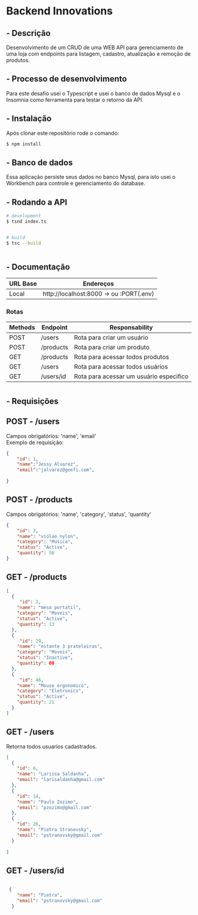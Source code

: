 
# Backend Innovations

## - Descrição


Desenvolvimento de um CRUD de uma WEB API para gerenciamento de uma loja com endpoints para listagem, cadastro, atualização e remoção de produtos. 

## - Processo de desenvolvimento
Para este desafio usei o Typescript e usei o banco de dados Mysql e o Insomnia como ferramenta para testar o retorno da API.


## - Instalação
Após clonar este repositório rode o comando:

```bash
$ npm install
```
## - Banco de dados


Essa aplicação persiste seus dados no banco Mysql, para isto usei o Workbench para controle e gerenciamento do database.



## - Rodando a API

```bash
# development
$ tsnd index.ts


# build
$ tsc --build



```


## - Documentação

| URL Base  | Endereços                     |
| --------  | ----------------------------- | 
| Local     |  http://localhost:8000 -> ou :PORT(.env) 


### Rotas
| Methods | Endpoint                      | Responsability                        
| --------| ----------------------------- | --------------------------------------  |
| POST    |  /users                       | Rota para criar um usuário              |
| POST    |  /products                    | Rota para criar um produto              |
| GET     |  /products                    | Rota para acessar todos produtos        |
| GET     |  /users                       | Rota para acessar todos usuários        |
| GET     |  /users/id                    | Rota para acessar um usuário especifico | 

#

## - Requisições

## POST  - /users
Campos obrigatórios: 'name', 'email'
<br>Exemplo de requisição:

```json
{
    "id": 1, 
    "name":"Jessy Alvarez",
    "email":"jalvarez@geefi.com",
    
}
```


## POST - /products

Campos obrigatórios: 'name', 'category', 'status', 'quantity'



```json
{	
    "id": 3,
    "name": "violao nylon",
    "category": "Musica",
    "status": "Active",
    "quantity": 56
}


```

## GET - /products


```json
[
  {
     "id": 3,
    "name": "mesa portatil",
    "category": "Moveis",
    "status": "Active",
    "quantity": 13
  },
  {
     "id": 29,
    "name": "estante 3 prateleiras",
    "category": "Moveis",
    "status": "Inactive",
    "quantity": 00
  },
  {
     "id": 46,
    "name": "Mouse ergonomico",
    "category": "Eletronics",
    "status": "Active",
    "quantity": 21
  }
]

```

## GET  - /users
Retorna todos usuarios cadastrados.

```json
[
  {
    "id": 6,
    "name": "Larissa Saldanha",
    "email": "larisaldanha@gmail.com"
  },
  {
    "id": 14,
    "name": "Paulo Zozimo",
    "email": "pzozimo@gmail.com"
  },
  {
    "id": 26,
    "name": "Pietra Stranovsky",
    "email": "pstranovsky@gmail.com"
  }
  
]
```


## GET  - /users/id

```json

 {  
    "name": "Pietra",
    "email": "pstranovsky@gmail.com"
  }

```

